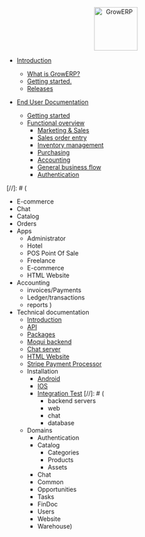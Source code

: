 <center><img src="https://raw.githubusercontent.com/growerp/growerp/master/packages/admin/assets/images/growerp.jpg" height="100" alt="GrowERP" /></center>

- [Introduction](README.md)
  * [What is GrowERP?](general/whatIsGrowerp.md)
  * [Getting started.](general/gettingStarted.md)
  * [Releases](general/releases.md)

- [End User Documentation](end_user/documentation)
  * [Getting started](end_user/getStarted.md)
  * [Functional overview](end_user/functional_overview.md)
    * [Marketing & Sales](end_user/marketing_sales.md)
    * [Sales order entry](end_user/sales_order_entry.md)
    * [Inventory management](end_user/inventory_management.md)
    * [Purchasing](end_user/purchasing.md)
    * [Accounting](end_user/accounting.md)
    * [General business flow](end_user/generalBusinessFlow.md)
    * [Authentication](end_user/authentication.md)

[//]: # (  
  - E-commerce
  - Chat
  - Catalog
  - Orders
  - Apps
    - Administrator
    - Hotel
    - POS Point Of Sale
    - Freelance
    - E-commerce
    - HTML Website
  - Accounting
    - invoices/Payments
    - Ledger/transactions
    - reports
)
- Technical documentation
  - [Introduction](technical_user/techIntroduction.md)
  - [API](technical_user/api.md)
  - [Packages](technical_user/packages.md)
  - [Moqui backend](technical_user/moquiBackend.md)
  - [Chat server](technical_user/chatServer.md)
  - [HTML Website](technical_user/website.md)
  - [Stripe Payment Processor](technical_user/stripe.md)
  - Installation
    - [Android](fastlane/android/README.md)
    - [IOS](fastlane/ios/README.md)
    - [Integration Test](integrationTest.md)
[//]: # (
      - backend servers
      - web
      - chat
      - database
  - Domains
    - Authentication
    - Catalog
      - Categories
      - Products
      - Assets
    - Chat
    - Common
    - Opportunities
    - Tasks
    - FinDoc
    - Users
    - Website
    - Warehouse)
